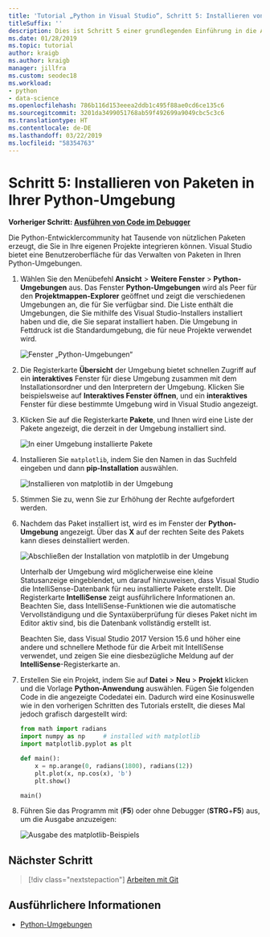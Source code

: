 ```yaml
---
title: 'Tutorial „Python in Visual Studio“, Schritt 5: Installieren von Paketen'
titleSuffix: ''
description: Dies ist Schritt 5 einer grundlegenden Einführung in die Arbeit mit Python in Visual Studio, in dem die Features von Visual Studio zum Verwalten von Paketen in einer Python-Umgebung veranschaulicht werden.
ms.date: 01/28/2019
ms.topic: tutorial
author: kraigb
ms.author: kraigb
manager: jillfra
ms.custom: seodec18
ms.workload:
- python
- data-science
ms.openlocfilehash: 786b116d153eeea2ddb1c495f88ae0cd6ce135c6
ms.sourcegitcommit: 3201da3499051768ab59f492699a9049cbc5c3c6
ms.translationtype: HT
ms.contentlocale: de-DE
ms.lasthandoff: 03/22/2019
ms.locfileid: "58354763"
---
```

# <a name="step-5-install-packages-in-your-python-environment"></a>Schritt 5: Installieren von Paketen in Ihrer Python-Umgebung

**Vorheriger Schritt: [Ausführen von Code im Debugger](tutorial-working-with-python-in-visual-studio-step-04-debugging.md)**

Die Python-Entwicklercommunity hat Tausende von nützlichen Paketen erzeugt, die Sie in Ihre eigenen Projekte integrieren können. Visual Studio bietet eine Benutzeroberfläche für das Verwalten von Paketen in Ihren Python-Umgebungen.

1. Wählen Sie den Menübefehl **Ansicht** > **Weitere Fenster** > **Python-Umgebungen** aus. Das Fenster **Python-Umgebungen** wird als Peer für den **Projektmappen-Explorer** geöffnet und zeigt die verschiedenen Umgebungen an, die für Sie verfügbar sind. Die Liste enthält die Umgebungen, die Sie mithilfe des Visual Studio-Installers installiert haben und die, die Sie separat installiert haben. Die Umgebung in Fettdruck ist die Standardumgebung, die für neue Projekte verwendet wird.

   ![Fenster „Python-Umgebungen“](media/environments/environments-default-view-blue.png)

2. Die Registerkarte **Übersicht** der Umgebung bietet schnellen Zugriff auf ein **interaktives** Fenster für diese Umgebung zusammen mit dem Installationsordner und den Interpretern der Umgebung. Klicken Sie beispielsweise auf **Interaktives Fenster öffnen**, und ein **interaktives** Fenster für diese bestimmte Umgebung wird in Visual Studio angezeigt.

3. Klicken Sie auf die Registerkarte **Pakete**, und Ihnen wird eine Liste der Pakete angezeigt, die derzeit in der Umgebung installiert sind.

   ![In einer Umgebung installierte Pakete](media/environments/environments-installed-packages-blue.png)

4. Installieren Sie `matplotlib`, indem Sie den Namen in das Suchfeld eingeben und dann **pip-Installation** auswählen.

   ![Installieren von matplotlib in der Umgebung](media/environments/environments-add-matplotlib1.png)

5. Stimmen Sie zu, wenn Sie zur Erhöhung der Rechte aufgefordert werden.

6. Nachdem das Paket installiert ist, wird es im Fenster der **Python-Umgebung** angezeigt. Über das **X** auf der rechten Seite des Pakets kann dieses deinstalliert werden.

   ![Abschließen der Installation von matplotlib in der Umgebung](media/environments/environments-add-matplotlib2.png)

   Unterhalb der Umgebung wird möglicherweise eine kleine Statusanzeige eingeblendet, um darauf hinzuweisen, dass Visual Studio die IntelliSense-Datenbank für neu installierte Pakete erstellt. Die Registerkarte **IntelliSense** zeigt ausführlichere Informationen an. Beachten Sie, dass IntelliSense-Funktionen wie die automatische Vervollständigung und die Syntaxüberprüfung für dieses Paket nicht im Editor aktiv sind, bis die Datenbank vollständig erstellt ist.

   Beachten Sie, dass Visual Studio 2017 Version 15.6 und höher eine andere und schnellere Methode für die Arbeit mit IntelliSense verwendet, und zeigen Sie eine diesbezügliche Meldung auf der **IntelliSense**-Registerkarte an.

7. Erstellen Sie ein Projekt, indem Sie auf **Datei** > **Neu** > **Projekt** klicken und die Vorlage **Python-Anwendung** auswählen. Fügen Sie folgenden Code in die angezeigte Codedatei ein. Dadurch wird eine Kosinuswelle wie in den vorherigen Schritten des Tutorials erstellt, die dieses Mal jedoch grafisch dargestellt wird:

    ```python
    from math import radians
    import numpy as np     # installed with matplotlib
    import matplotlib.pyplot as plt

    def main():
        x = np.arange(0, radians(1800), radians(12))
        plt.plot(x, np.cos(x), 'b')
        plt.show()

    main()
    ```

8. Führen Sie das Programm mit (**F5**) oder ohne Debugger (**STRG**+**F5**) aus, um die Ausgabe anzuzeigen:

   ![Ausgabe des matplotlib-Beispiels](media/environments/environments-add-matplotlib3.png)

## <a name="next-step"></a>Nächster Schritt

> [!div class="nextstepaction"]
> [Arbeiten mit Git](tutorial-working-with-python-in-visual-studio-step-06-working-with-git.md)

## <a name="go-deeper"></a>Ausführlichere Informationen

- [Python-Umgebungen](managing-python-environments-in-visual-studio.md)

